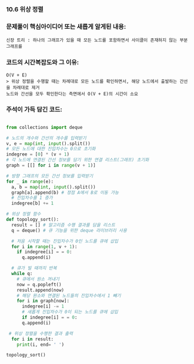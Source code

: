 ### 10.6 위상 정렬

### 문제풀이 핵심아이디어 또는 새롭게 알게된 내용: 
    신장 트리 : 하나의 그래프가 있을 때 모든 노드를 포함하면서 사이클이 존재하지 않는 부분 그래프를

            
### 코드의 시간복잡도와 그 이유:    
    O(V + E) 
    > 위상 정렬을 수행할 때는 차례대로 모든 노드를 확인하면서, 해당 노드에서 출발하는 간선을 차례대로 제거
    노드와 간선을 모두 확인한다는 측면에서 O(V + E)의 시간이 소요

### 주석이 가득 담긴 코드:
```python

from collections import deque

# 노드의 개수와 간선의 개수를 입력받기
v, e = map(int, input().split())
# 모든 노드에 대한 진입차수는 0으로 초기화
indegree = [0] * (v + 1)
# 각 노드에 연결된 간선 정보를 담기 위한 연결 리스트(그래프) 초기화
graph = [[] for i in range(v + 1)]

# 방향 그래프의 모든 간선 정보를 입력받기
for _ in range(e):
  a, b = map(int, input().split())
  graph[a].append(b) # 정점 A에서 B로 이동 가능
  # 진입차수를 1 증가
  indegree[b] += 1

# 위상 정렬 함수
def topology_sort():
  result = [] # 알고리즘 수행 결과를 담을 리스트
  q = deque() # 큐 기능을 위한 deque 라이브러리 사용

  # 처음 시작할 때는 진입차수가 0인 노드를 큐에 삽입
  for i in range(1, v + 1):
    if indegree[i] = = 0:
      q.append(i)

  # 큐가 빌 때까지 반복
  while q:
    # 큐에서 원소 꺼내기
    now = q.popleft()
    result.append(now)
    # 해당 원소와 연결된 노드들의 진입차수에서 1 빼기
    for i in graph[now]:
      indegree[i] -= 1
      # 새롭게 진입차수가 0이 되는 노드를 큐에 삽입
      if indegree[i] = = 0:
      q.append(i)

 # 위상 정렬을 수행한 결과 출력
  for i in result:
    print(i, end= ' ')

topology_sort()

```
